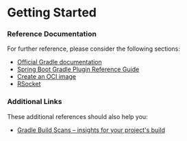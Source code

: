 # Getting Started

### Reference Documentation
For further reference, please consider the following sections:

* [Official Gradle documentation](https://docs.gradle.org)
* [Spring Boot Gradle Plugin Reference Guide](https://docs.spring.io/spring-boot/docs/3.0.1/gradle-plugin/reference/html/)
* [Create an OCI image](https://docs.spring.io/spring-boot/docs/3.0.1/gradle-plugin/reference/html/#build-image)
* [RSocket](https://rsocket.io/)

### Additional Links
These additional references should also help you:

* [Gradle Build Scans – insights for your project's build](https://scans.gradle.com#gradle)

